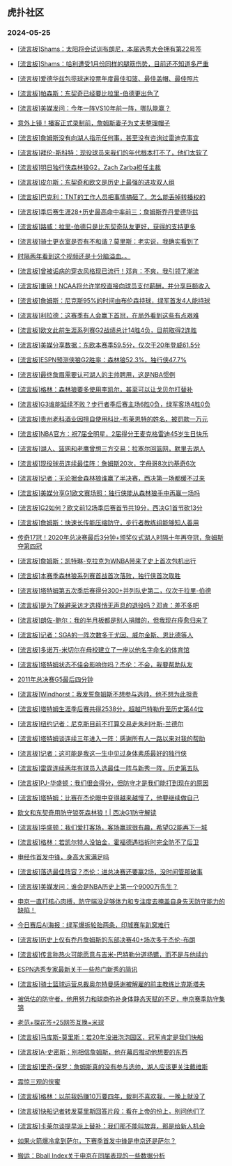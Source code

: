 ## 虎扑社区 
### 2024-05-25

+ [[流言板]Shams：太阳将会试训布朗尼，本届选秀大会拥有第22号签](https://bbs.hupu.com/626522076.html)

+ [[流言板]Shams：哈利遭受1月份同样的腿筋伤势，目前还不知道多严重](https://bbs.hupu.com/626520397.html)

+ [[流言板]爱德华兹包揽球迷投票年度最佳扣篮、最佳盖帽、最佳照片](https://bbs.hupu.com/626521265.html)

+ [[流言板]帕森斯：东契奇已经要比拉里-伯德更出色了](https://bbs.hupu.com/626520183.html)

+ [[流言板]美媒发问：今年一阵VS10年前一阵，哪队能赢？](https://bbs.hupu.com/626520521.html)

+ [意外上镜！播客正式录制前，詹姆斯妻子为丈夫整理帽子](https://bbs.hupu.com/626520461.html)

+ [[流言板]詹姆斯没有向湖人指示任何事，甚至没有咨询过雷迪克事宜](https://bbs.hupu.com/626521298.html)

+ [[流言板]拜伦-斯科特：现役球员来我们的年代根本打不了，他们太软了](https://bbs.hupu.com/626517399.html)

+ [[流言板]明日独行侠森林狼G2，Zach Zarba担任主裁](https://bbs.hupu.com/626519509.html)

+ [[流言板]皮尔斯：东契奇和欧文是历史上最强的进攻双人组](https://bbs.hupu.com/626518965.html)

+ [[流言板]巴克利：TNT的工作人员把事情搞砸了，怎么能丢掉转播权的](https://bbs.hupu.com/626521699.html)

+ [[流言板]季后赛生涯28+历史最高命中率前三：詹姆斯乔丹爱德华兹](https://bbs.hupu.com/626518656.html)

+ [[流言板]路威：拉里-伯德只是比东契奇队友更好，获得的支持更多](https://bbs.hupu.com/626520767.html)

+ [[流言板]骑士更衣室是否有不和谐？莫里斯：老实说，我确实看到了](https://bbs.hupu.com/626520196.html)

+ [时隔两年看到这个视频还是十分脑溢血。。](https://bbs.hupu.com/626515412.html)

+ [[流言板]曾被诟病的穿衣风格现已流行！邓肯：不爽，我引领了潮流](https://bbs.hupu.com/626515459.html)

+ [[流言板]重磅！NCAA将允许学校直接向球员支付薪酬，并分享巨额收入](https://bbs.hupu.com/626514377.html)

+ [[流言板]詹姆斯：尼克斯95%的时间由布伦森持球，绿军首发4人能持球](https://bbs.hupu.com/626518497.html)

+ [[流言板]利拉德：这赛季有人会赢下首冠，在局外看到这些有点艰难](https://bbs.hupu.com/626517287.html)

+ [[流言板]欧文此前生涯系列赛G2战绩总计14胜4负，目前取得2连胜](https://bbs.hupu.com/626520787.html)

+ [[流言板]美媒分享数据：东欧本赛季59.5分，仅次于20年登威61.5分](https://bbs.hupu.com/626518758.html)

+ [[流言板]ESPN预测侠狼G2胜率：森林狼52.3%，独行侠47.7%](https://bbs.hupu.com/626516816.html)

+ [[流言板]最终詹眉需要认可湖人的主帅聘用，这是NBA惯例](https://bbs.hupu.com/626521211.html)

+ [[流言板]格林：森林狼要多使用李凯尔，甚至可以让戈贝尔打替补](https://bbs.hupu.com/626514375.html)

+ [[流言板]G3谁能延续不败？步行者季后赛主场6胜0负，绿军客场4胜0负](https://bbs.hupu.com/626520126.html)

+ [[流言板]贵州老科酒业因擅自使用科比-布莱恩特的姓名，被罚款一万元](https://bbs.hupu.com/626514338.html)

+ [[流言板]NBA官方：祝7届全明星，2届得分王麦克格雷迪45岁生日快乐](https://bbs.hupu.com/626518351.html)

+ [[流言板]湖人、篮网和老鹰曾想三方交易：拉塞尔回篮网，默里去湖人](https://bbs.hupu.com/626521987.html)

+ [[流言板]现役球员连续最佳阵：詹姆斯20次，字母哥8次约基奇6次](https://bbs.hupu.com/626513675.html)

+ [[流言板]记者：无论掘金森林狼谁赢了半决赛，西决第一场都缓不过来](https://bbs.hupu.com/626518937.html)

+ [[流言板]美媒分享G1欧文赛场照：独行侠能从森林狼手中再赢一场吗](https://bbs.hupu.com/626518269.html)

+ [[流言板]G2如何？欧文前12场季后赛首节共19分，西决G1首节砍13分](https://bbs.hupu.com/626521082.html)

+ [[流言板]詹姆斯：快速长传能压缩防守，步行者教练组能够知人善用](https://bbs.hupu.com/626521004.html)

+ [传奇17冠！2020年总决赛最后3分钟+颁奖仪式湖人时隔十年再夺冠，詹姆斯夺第四冠](https://bbs.hupu.com/626517459.html)

+ [[流言板]詹姆斯：凯特琳-克拉克为WNBA带来了史上首次包机出行](https://bbs.hupu.com/626516230.html)

+ [[流言板]本赛季森林狼系列赛首战首次落败，独行侠首次取胜](https://bbs.hupu.com/626521530.html)

+ [[流言板]塔特姆第五次季后赛得分300+并列队史第二，仅次于拉里-伯德](https://bbs.hupu.com/626519649.html)

+ [[流言板]是为了躲避采访才选择悄无声息的退役吗？邓肯：差不多吧](https://bbs.hupu.com/626515288.html)

+ [[流言板]朗佐-鲍尔：我的半月板都是别人捐赠的，但我现在痊愈归来了](https://bbs.hupu.com/626522280.html)

+ [[流言板]记者：SGA的一阵次数多于尤因、威尔金斯、恩比德等人](https://bbs.hupu.com/626517438.html)

+ [[流言板]多诺万-米切尔在母校建立了一座以他名字命名的体育馆](https://bbs.hupu.com/626521722.html)

+ [[流言板]塔特姆状态不佳会影响你吗？杰伦：不会，我要帮助队友](https://bbs.hupu.com/626518034.html)

+ [2011年总决赛G5最后四分钟](https://bbs.hupu.com/626514924.html)

+ [[流言板]Windhorst：我发誓詹姆斯不想参与选帅，他不想为此担责](https://bbs.hupu.com/626513019.html)

+ [[流言板]塔特姆生涯季后赛共得2538分，超越巴特勒升至历史第44位](https://bbs.hupu.com/626515691.html)

+ [[流言板]纽约记者：尼克斯目前不打算交易走朱利叶斯-兰德尔](https://bbs.hupu.com/626517497.html)

+ [[流言板]塔特姆谈连续三年进入一阵：感谢所有人一路以来对我的帮助](https://bbs.hupu.com/626511546.html)

+ [[流言板]记者：这可能是我这一生中见过身体素质最好的独行侠](https://bbs.hupu.com/626517810.html)

+ [[流言板]雷霆连续两年有球员入选最佳一阵与新秀一阵，历史第五队](https://bbs.hupu.com/626519781.html)

+ [[流言板]PJ-华盛顿：我们很会得分，但防守才是我们能打到现在的原因](https://bbs.hupu.com/626517743.html)

+ [[流言板]塔特姆：比赛在杰伦眼中变得越来越慢了，他要继续做自己](https://bbs.hupu.com/626511698.html)

+ [欧文和东契奇用防守锁死森林狼！| 西决G1防守解读](https://bbs.hupu.com/626521808.html)

+ [[流言板]华盛顿：我们爱打客场，客场赢球很有趣，希望G2能再下一城](https://bbs.hupu.com/626516447.html)

+ [[流言板]格林：若凯尔特人没铂金，霍福德遇挡拆时完全防不了后卫](https://bbs.hupu.com/626514514.html)

+ [申经作首发中锋，身高大家满足吗](https://bbs.hupu.com/626517947.html)

+ [[流言板]落选最佳阵容？杰伦：进总决赛还要赢2场，没时间管那破事](https://bbs.hupu.com/626511483.html)

+ [[流言板]美媒发问：谁会是NBA历史上第一个9000万先生？](https://bbs.hupu.com/626512041.html)

+ [申京一直打核心肉搏，防守端没足够体力和专注度去掩盖自身先天防守能力的缺陷！](https://bbs.hupu.com/626520654.html)

+ [今日赛后AI海报：绿军爆拆轮胎两条，印城赛车趴窝难行](https://bbs.hupu.com/626511282.html)

+ [[流言板]历史上仅有乔丹詹姆斯的东部决赛40+场次多于杰伦-布朗](https://bbs.hupu.com/626510695.html)

+ [[流言板]传言称热火可能愿意与吉米-巴特勒分道扬镳，而不是与他续约](https://bbs.hupu.com/626522609.html)

+ [ESPN选秀专家最新关于一些热门新秀的简讯](https://bbs.hupu.com/626519617.html)

+ [[流言板]骑士篮球运营总裁奥尔特曼感谢被解雇的前主教练比克斯塔夫](https://bbs.hupu.com/626521898.html)

+ [被低估的防守者，他用努力和球商弥补身体静态天赋的不足，申京赛季防守集锦](https://bbs.hupu.com/626516053.html)

+ [老范+探花签+25网签互换=米球](https://bbs.hupu.com/626521460.html)

+ [[流言板]马库斯-莫里斯：若20年没进泡泡园区，冠军肯定是我们快船](https://bbs.hupu.com/626522725.html)

+ [[流言板]A-史密斯：别相信詹姆斯，他在幕后推动他想要的东西](https://bbs.hupu.com/626522793.html)

+ [[流言板]里奇-保罗：詹姆斯真的没有参与选帅，湖人应该更关注戴维斯](https://bbs.hupu.com/626522804.html)

+ [震惊三观的侠蜜](https://bbs.hupu.com/626522506.html)

+ [[流言板]格林：以前我妈赚10万要四年，裁判不喜欢我，一晚上就没了](https://bbs.hupu.com/626522867.html)

+ [[流言板]快船记者转发莫里斯回答片段：看在上帝的份上，别问他们了](https://bbs.hupu.com/626522842.html)

+ [[流言板]卡莱尔谈提早派上替补：我们那不能叫放弃，那是给新人机会](https://bbs.hupu.com/626522896.html)

+ [如果火箭爆冷拿到萨尔，下赛季首发中锋是申京还是萨尔？](https://bbs.hupu.com/626520141.html)

+ [搬运：Bball Index关于申京在同届表现的一些数据分析](https://bbs.hupu.com/626520347.html)

